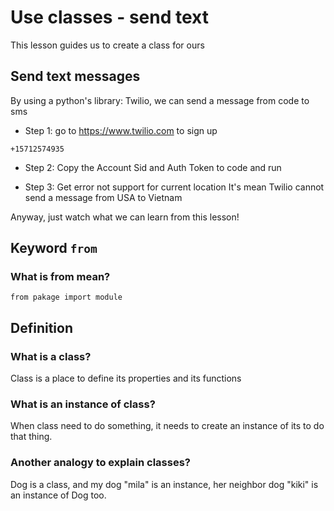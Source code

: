 # Use classes - send text

This lesson guides us to create a class for ours

## Send text messages
By using a python's library: Twilio, we can send a message from code to sms

- Step 1: go to https://www.twilio.com to sign up
```
+15712574935
```

- Step 2: Copy the Account Sid and Auth Token to code and run

- Step 3: Get error not support for current location
It's mean Twilio cannot send a message from USA to Vietnam

Anyway, just watch what we can learn from this lesson!

## Keyword `from`
### What is from mean?
`from pakage import module`

## Definition 
### What is a class?
Class is a place to define its properties and its functions

### What is an instance of class?
When class need to do something, it needs to create an instance of its to do that thing.

### Another analogy to explain classes?
Dog is a class, and my dog "mila" is an instance, her neighbor dog "kiki" is an instance of Dog too.




